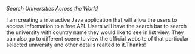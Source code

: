 *Search Universities Across the World*

I am creating a interactive Java application that will allow the users to access information to a free API. Users will have the search bar to 
search the university with country name they would like to see in list view. They can also go to different scene to view the official website of that particular 
selected university and other details realted to it.Thanks!


